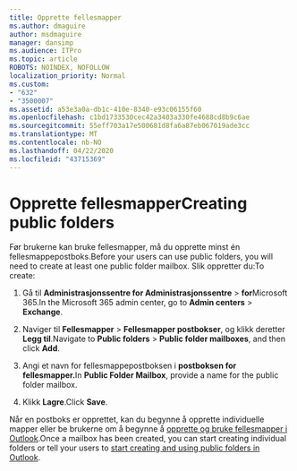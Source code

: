 ```yaml
---
title: Opprette fellesmapper
ms.author: dmaguire
author: msdmaguire
manager: dansimp
ms.audience: ITPro
ms.topic: article
ROBOTS: NOINDEX, NOFOLLOW
localization_priority: Normal
ms.custom:
- "632"
- "3500007"
ms.assetid: a53e3a0a-db1c-410e-8340-e93c06155f60
ms.openlocfilehash: c1bd1733530cec42a3403a330fe4688cd8b9c6ae
ms.sourcegitcommit: 55eff703a17e500681d8fa6a87eb067019ade3cc
ms.translationtype: MT
ms.contentlocale: nb-NO
ms.lasthandoff: 04/22/2020
ms.locfileid: "43715369"
---
```

# <a name="creating-public-folders"></a><span data-ttu-id="4e4ce-102">Opprette fellesmapper</span><span class="sxs-lookup"><span data-stu-id="4e4ce-102">Creating public folders</span></span>

<span data-ttu-id="4e4ce-103">Før brukerne kan bruke fellesmapper, må du opprette minst én fellesmappepostboks.</span><span class="sxs-lookup"><span data-stu-id="4e4ce-103">Before your users can use public folders, you will need to create at least one public folder mailbox.</span></span> <span data-ttu-id="4e4ce-104">Slik oppretter du:</span><span class="sxs-lookup"><span data-stu-id="4e4ce-104">To create:</span></span>
  
1. <span data-ttu-id="4e4ce-105">Gå til **Administrasjonssentre for Administrasjonssentre** \> **for**Microsoft 365.</span><span class="sxs-lookup"><span data-stu-id="4e4ce-105">In the Microsoft 365 admin center, go to **Admin centers** \> **Exchange**.</span></span>

2. <span data-ttu-id="4e4ce-106">Naviger til **Fellesmapper** \> **Fellesmapper postbokser**, og klikk deretter **Legg til**.</span><span class="sxs-lookup"><span data-stu-id="4e4ce-106">Navigate to **Public folders** \> **Public folder mailboxes**, and then click **Add**.</span></span>

3. <span data-ttu-id="4e4ce-107">Angi et navn for fellesmappepostboksen i **postboksen for fellesmapper.**</span><span class="sxs-lookup"><span data-stu-id="4e4ce-107">In **Public Folder Mailbox**, provide a name for the public folder mailbox.</span></span>

4. <span data-ttu-id="4e4ce-108">Klikk **Lagre**.</span><span class="sxs-lookup"><span data-stu-id="4e4ce-108">Click **Save**.</span></span>

<span data-ttu-id="4e4ce-109">Når en postboks er opprettet, kan du begynne å opprette individuelle mapper eller be brukerne om å begynne å [opprette og bruke fellesmapper i Outlook](https://support.office.com/article/Create-and-share-a-public-folder-in-Outlook-a2835011-d524-4a5c-a207-05c159bb2a97).</span><span class="sxs-lookup"><span data-stu-id="4e4ce-109">Once a mailbox has been created, you can start creating individual folders or tell your users to [start creating and using public folders in Outlook](https://support.office.com/article/Create-and-share-a-public-folder-in-Outlook-a2835011-d524-4a5c-a207-05c159bb2a97).</span></span>
  